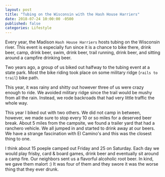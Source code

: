 ```yaml
---
layout: post
title: "Tubing on the Wisconsin with the Hash House Harriers"
date: 2018-07-24 10:00:00 -0500
published: false
categories: Lifestyle
---
```


Every year, the Madison `Hash House Harriers` hosts tubing on the Wisconsin river.
This event is especially fun since it is a chance to bike there, drink beer, camp, drink beer, swim, drink beer, trail running, drink beer, and sitting around a campfire drinking beer.

Two years ago, a group of us  biked out halfway to the tubing event at a state park. 
Most the bike riding took place on some military ridge (`rails to trail`) bike path. 

This year, it was rainy and shitty out however three of us were crazy enough to ride. We avoided military ridge since the trail would be mushy from all the rain.
Instead, we rode backroads that had very little traffic the whole way.

This year I biked out with two others. We did not camp in between, however, we made sure to stop every 10 or so miles for a deserved beer break.
About 5 miles from the campsite, we found a trailer yard that had a ranchero vehicle. 
We all jumped in and started to drink away at our beers.
We have a strange fascination with El Camino's and this was the closest thing to one. 

I think about 15 poeple camped out Friday and 25 on Saturday.
Each day we would play frisby, card & board games, drink beer and eventually sit around a camp fire.
Our neighbors sent us a flavorful alcoholic root beer.
In kind, we gave them malort :)
It was four of them and they swore it was the worse thing that they ever drunk.


 
